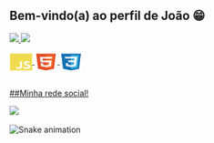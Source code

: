 ## Bem-vindo(a) ao perfil de João 😁

 <div>
   <a href="https://github.com/Joao0210">
   <img height="180em" src="https://github-readme-stats.vercel.app/api?username=Joao0210&show_icons=true&theme=tokyonight&include_all_commits=true&count_private=true"/>
   <img height="180em" src="https://github-readme-stats.vercel.app/api/top-langs/?username=Joao0210&layout=compact&langs_count=6&theme=tokyonight"/>

</div>
<div style="display: inline_block"><br>
  <img align="center" alt="Js" height="30" width="40" src="https://raw.githubusercontent.com/devicons/devicon/master/icons/javascript/javascript-plain.svg">
  <img align="center" alt="HTML" height="30" width="40" src="https://raw.githubusercontent.com/devicons/devicon/master/icons/html5/html5-original.svg">
  <img align="center" alt="CSS" height="30" width="40" src="https://raw.githubusercontent.com/devicons/devicon/master/icons/css3/css3-original.svg">
</div>
 
 <br>
 
  ##Minha rede social!
 
<div> 
   <a href="https://www.linkedin.com/in/jo%C3%A3o-lucas-santos-de-liz-187519136" target="_blank"><img src="https://img.shields.io/badge/-LinkedIn-%230077B5?style=for-the-badge&logo=linkedin&logoColor=white" target="_blank"></a> 
 
  ![Snake animation](https://github.com/Joao0210/Joao0210/blob/output/github-contribution-grid-snake.svg)

</div>
